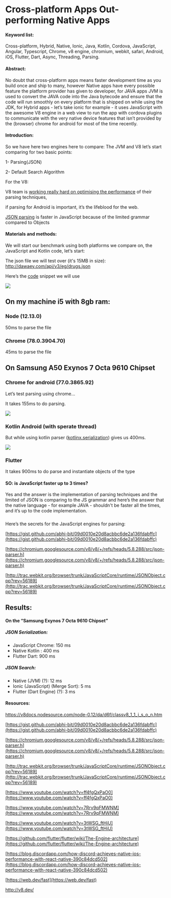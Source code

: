 


# Cross-platform Apps Out-performing Native Apps

#### Keyword list:

Cross-platform, Hybrid, Native, Ionic, Java, Kotlin, Cordova, JavaScript, Angular, Typescript, Chrome, v8 engine, chromium, webkit, safari, Android, iOS, Flutter, Dart, Async, Threading, Parsing.

  

#### Abstract:

  
No doubt that cross-platform apps means faster development time as you build once and ship to many, however Native apps have every possible feature the platform provider has given to developer, for JAVA apps JVM is used to convert the JAVA code into the Java bytecode and ensure that the code will run smoothly on every platform that is shipped on while using the JDK, for Hybrid apps - let’s take ionic for example - it uses JavaScript with the awesome V8 engine in a web view to run the app with cordova plugins to communicate with the very native device features that isn’t provided by the (browser) chrome for android for most of the time recently.

  

#### Introduction:

So we have here two engines here to compare: The JVM and V8 let’s start comparing for two basic points:  

1- Parsing(JSON)

2- Default Search Algorithm

For the V8:

V8 team is [working really hard on optimising the performance](http://v8.dev/) of their parsing techniques, 

if parsing for Android is important, it’s the lifeblood for the web.  

[JSON parsing](https://v8docs.nodesource.com/node-0.12/da/d6f/classv8_1_1_j_s_o_n.html) is faster in JavaScript because of the limited grammar compared to Objects

  

#### Materials and methods:

We will start our benchmark using both platforms we compare on, the JavaScript and Kotlin code, let’s start:

The json file we will test over (it's 15MB in size):  
[http://dawaey.com/api/v3/eg/drugs.json  
](http://dawaey.com/api/v3/eg/drugs.json)

Here’s the [code](https://github.com/microsmsm/Benchmarks/blob/master/JSON-Parse-JS/app.js) snippet we will use

![](https://lh4.googleusercontent.com/wrut7ox77f4uT457Id9jLFs-FZrPsJX6e3Qd9SCZp04HKa_IhHoKrU9y664KEnNcHbE7GyScOVfwBY2HnEp9lTV71vEtzarYNxt5aoJN8hNSFYsw53FN41Ca7A4zGQ1r7yVl5zk2)

## On my machine i5 with 8gb ram:
###  Node (12.13.0)
50ms to parse the file
### Chrome (78.0.3904.70)
45ms to parse the file

## On Samsung A50 Exynos 7 Octa 9610 Chipset
### Chrome for android (77.0.3865.92)
Let’s test parsing using chrome…

It takes 155ms to do parsing.

![](https://lh3.googleusercontent.com/fgrKyjpoPBAoboA-3vJbFREq2dih2SY9xJO7dZnF2kha9uYOWTYlw2pXvn3VX8zGhh7ZwfZxW2arXWxW5hLBhM3dLVDSa43JHjEmr57_ZouJAp4Ve69FYLUQckgDoIIzVn_D-TOi)


### Kotlin Android (with sperate thread)
But while using kotlin parser ([kotlinx.serialization](https://github.com/Kotlin/kotlinx.serialization)) 
gives us 
400ms.

![](https://lh4.googleusercontent.com/yMV61kqegCIkcITqMUcCBdlH71ee1qee6O6OkaaOsJrjFjVzSRloq-WzilMaokSQfhN54XPLlPyV2dPzZ-YBcNNfb8t1-JVLtiw_CKPVJgRsxxqdTZeRtz54QYPgTE-N4MS4Bv5f)

### Flutter 
It takes 900ms to do parse and instantiate objects of the type

#### SO: is JavaScript faster up to 3 times? 
Yes and the answer is the implementation of parsing techniques and the limited of JSON is comparing to the JS grammar and here’s the answer that the native language - for example JAVA - shouldn't be faster all the times, and it’s up to the code implementation.

#####   
Here’s the secrets for the JavaScript engines for parsing:

[https://gist.github.com/abhi-bit/09d0010e20d8acbbc6de2a136fdabffc](https://gist.github.com/abhi-bit/09d0010e20d8acbbc6de2a136fdabffc)

[https://chromium.googlesource.com/v8/v8/+/refs/heads/5.8.288/src/json-parser.h](https://chromium.googlesource.com/v8/v8/+/refs/heads/5.8.288/src/json-parser.h)

[http://trac.webkit.org/browser/trunk/JavaScriptCore/runtime/JSONObject.cpp?rev=56189](http://trac.webkit.org/browser/trunk/JavaScriptCore/runtime/JSONObject.cpp?rev=56189)

  
  
  


##    Results:

#### On the “Samsung Exynos 7 Octa 9610 Chipset”

##### JSON Serialization:
  

 - JavaScript Chrome: 150 ms  
 - Native Kotlin : 400 ms  
 - Flutter Dart: 900
   ms

 
  

  
##### JSON Search: 
 

 - Native (JVM) (?): 12 ms   
 - Ionic (JavaScript) (Merge Sort): 5 ms  
 - Flutter (Dart Engine) (?): 3 ms


####    Resources:
https://v8docs.nodesource.com/node-0.12/da/d6f/classv8_1_1_j_s_o_n.htm

[https://gist.github.com/abhi-bit/09d0010e20d8acbbc6de2a136fdabffc](https://gist.github.com/abhi-bit/09d0010e20d8acbbc6de2a136fdabffc)

[https://chromium.googlesource.com/v8/v8/+/refs/heads/5.8.288/src/json-parser.h](https://chromium.googlesource.com/v8/v8/+/refs/heads/5.8.288/src/json-parser.h)

[http://trac.webkit.org/browser/trunk/JavaScriptCore/runtime/JSONObject.cpp?rev=56189](http://trac.webkit.org/browser/trunk/JavaScriptCore/runtime/JSONObject.cpp?rev=56189)

[https://www.youtube.com/watch?v=ff4fgQxPaO0](https://www.youtube.com/watch?v=ff4fgQxPaO0)

[https://www.youtube.com/watch?v=7Rrv9qFMWNM](https://www.youtube.com/watch?v=7Rrv9qFMWNM)

[https://www.youtube.com/watch?v=3tWSG_ftHiU](https://www.youtube.com/watch?v=3tWSG_ftHiU)

[https://github.com/flutter/flutter/wiki/The-Engine-architecture](https://github.com/flutter/flutter/wiki/The-Engine-architecture)

[https://blog.discordapp.com/how-discord-achieves-native-ios-performance-with-react-native-390c84dcd502](https://blog.discordapp.com/how-discord-achieves-native-ios-performance-with-react-native-390c84dcd502)

[https://web.dev/fast](https://web.dev/fast)

http://v8.dev/

